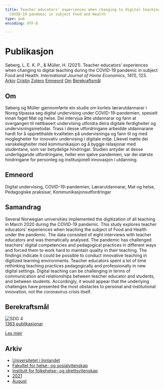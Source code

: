 ```yaml
---
title: Teacher educators’ experiences when changing to digital teaching during the
  COVID-19 pandemic in subject Food and Health
type: pub
encoding: UTF-8

---
```

<h1>Publikasjon</h1>
<article id="csl-bib-container-PFNDURKK" class="csl-bib-container">
  <div class="csl-bib-body"> <div class="csl-entry">Søberg, L. E. K. P., &#38; Müller, H. (2021). Teacher educators’ experiences when changing to digital teaching during the COVID-19 pandemic in subject Food and Health. <i>International Journal of Home Economics</i>, <i>14</i>(1), 123.</div> </div>
  <div class="csl-bib-buttons">
    <a href="#taxonomy-article-PFNDURKK" alt="archive" class="csl-bib-button">Arkiv</a>
    <a href="https://app.cristin.no/results/show.jsf?id=1927251" alt="Cristin" class="csl-bib-button">Cristin</a>
    <a href="http://zotero.org/groups/5881554/items/PFNDURKK" alt="Zotero" class="csl-bib-button">Zotero</a>
    <a href="#keywords-article-PFNDURKK" alt="keywords" class="csl-bib-button">Emneord</a>
    <a href="#about-article-PFNDURKK" alt="about_pub" class="csl-bib-button">Om</a>
    <a href="#sdg-article-PFNDURKK" alt="sdg" class="csl-bib-button">Berekraftsmål</a>
  </div>
  <div id="csl-bib-meta-container-PFNDURKK"></div>
</article>
<div id="csl-bib-meta-PFNDURKK" class="csl-bib-meta">
  <article id="about-article-PFNDURKK" class="about_pub-article">
    <h1>Om</h1>
    Søberg og Müller gjennomførte ein studie om korleis lærarutdannarar i Noreg tilpassa seg digital undervising under COVID-19-pandemien, spesielt innan faget Mat og helse. Dei intervjua åtte utdannarar og fann at overgangen til nettbasert undervising utfordra deira digitale ferdigheiter og undervisningsmetodar. Trass i desse utfordringane arbeidde utdannarane hardt for å oppretthalde kvaliteten på undervisninga og fann til og med moglegheiter for innovativ undervising i digitale miljø. Likevel møtte dei vanskelegheiter med kommunikasjon og å byggje relasjonar med studentane, som var betydelige hindringar. Studien antyder at desse underliggande utfordringane, heller enn sjølve pandemien, var dei største hindringane for personleg og institusjonell innovasjon i utdanning.
  </article>
  <article id="keywords-article-PFNDURKK" class="keywords-article">
    <h1>Emneord</h1>
    Digital undervising, COVID-19-pandemien, Lærarutdannarar, Mat og helse, Pedagogiske praksisar, Kommunikasjonsutfordringar
  </article>
  <article id="abstract-article-PFNDURKK" class="abstract-article">
    <h1>Samandrag</h1>
    Several Norwegian universities implemented the digitization of all teaching in March 2020 during the COVID-19 pandemic. This study explores teacher educators’ experiences when teaching the subject of Food and Health under the pandemic. The data consisted of eight interviews with teacher educators and was thematically analysed. 
The pandemic has challenged teachers’ digital competencies and pedagogical practices in different ways and forced them to work hard to maintain quality in their teaching. The findings indicate it could be possible to conduct innovative teaching in digitized learning environments. Teacher educators spent a lot of time rethinking teaching practices pedagogically and professionally in new digital settings. Digital teaching can be challenging in terms of communication and relationships between teacher educator and students, and between students. Accordingly, it would appear that the underlying challenges have presented the most obstacles to personal and institutional innovation, not the coronavirus crisis itself.
  </article>
  <article id="sdg-article-PFNDURKK" class="sdg-article">
    <h1>Berekraftsmål</h1>
    <div class="sdg-container"><div id="sdg4" class="sdg">
        <img src="{{< params subfolder >}}images/sdg/sdg04_nn.png" class="image" alt="SDG 4">
        <div class="sdg-overlay">
          <a href="{{< params subfolder >}}nn/archive/?sdg=4#archive" class="sdg-publication-count"><span>1363</span> publikasjonar</a>
          <p><a href="https://fn.no/om-fn/fns-baerekraftsmaal/god-utdanning?lang=nno-NO" class="sdg-read-more">Les meir</a></p>
        </div>
      </div></div>
  </article>
  <article id="taxonomy-article-PFNDURKK" class="taxonomy-article">
    <h1>Arkiv</h1>
    <ul>
      <li><a href="{{< params subfolder >}}nn/archive/?key=3DCRN523">Universitetet i Innlandet</a></li>
      <li><a href="{{< params subfolder >}}nn/archive/?key=IDKFS3MX">Fakultet for helse- og sosialvitenskap</a></li>
      <li><a href="{{< params subfolder >}}nn/archive/?key=FJXE3Z8X">Institutt for folkehelse- og idrettsvitenskap</a></li>
      <li><a href="{{< params subfolder >}}nn/archive/?key=HKMXV8PC">2021</a></li>
      <li><a href="{{< params subfolder >}}nn/archive/?key=VKTJUAAY">August</a></li>
    </ul>
  </article>
</div>
